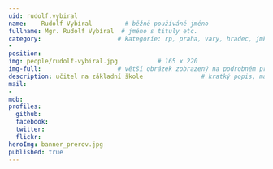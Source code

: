 ```yaml
---
uid: rudolf.vybiral
name:    Rudolf Vybíral         # běžně používáné jméno
fullname: Mgr. Rudolf Vybíral  # jméno s tituly etc.
category:                     # kategorie: rp, praha, vary, hradec, jmk, senat
- 
position:
img: people/rudolf-vybiral.jpg           # 165 x 220
img-full:                     # větší obrázek zobrazený na podrobném profilu
description: učitel na základní škole                # kratký popis, max 160 znaků
mail:
- 
mob:         
profiles:
  github:
  facebook:       
  twitter:        
  flickr:       
heroImg: banner_prerov.jpg
published: true
---
```

